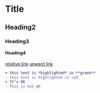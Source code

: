 # Title
## Heading2
### Heading3
#### Heading4
[relative link](relative)
[upward link](../markdowntest)

```diff
+ this text is *highlighted* in **green**
- this text is highlighted in red
+ It’s OK
- This is not OK
```
